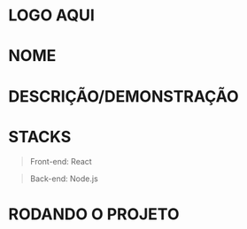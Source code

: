 # LOGO AQUI

# NOME

# DESCRIÇÃO/DEMONSTRAÇÃO

# STACKS
> Front-end: React

> Back-end: Node.js
 
# RODANDO O PROJETO
